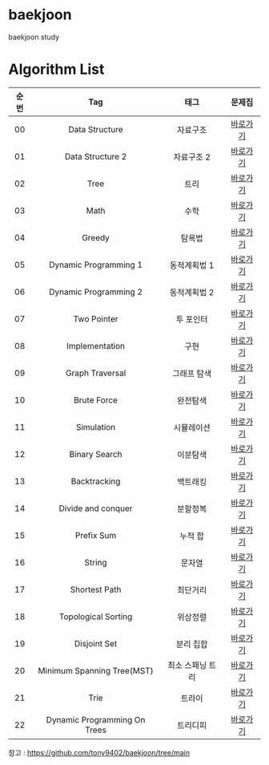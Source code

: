 # baekjoon
baekjoon study

# Algorithm List

| 순번 | Tag                          | 태그                | 문제집    |
| :--: | :--------------------------: | :-----------------: | :------:  |
| 00 | Data Structure | 자료구조 | [바로가기](./data_structure) |
| 01 | Data Structure 2 | 자료구조 2 | [바로가기](./data_structure2) |
| 02 | Tree | 트리 | [바로가기](./tree) |
| 03 | Math | 수학 | [바로가기](./math) |
| 04 | Greedy | 탐욕법 | [바로가기](./greedy) |
| 05 | Dynamic Programming 1 | 동적계획법 1 | [바로가기](./dynamic_programming_1) |
| 06 | Dynamic Programming 2 | 동적계획법 2 | [바로가기](./dynamic_programming_2) |
| 07 | Two Pointer | 투 포인터 | [바로가기](./two_pointer) |
| 08 | Implementation | 구현 | [바로가기](./implementation) |
| 09 | Graph Traversal | 그래프 탐색 | [바로가기](./graph_traversal) |
| 10 | Brute Force | 완전탐색 | [바로가기](./brute_force) |
| 11 | Simulation | 시뮬레이션 | [바로가기](./simulation) |
| 12 | Binary Search | 이분탐색 | [바로가기](./binary_search) |
| 13 | Backtracking | 백트래킹 | [바로가기](./backtracking) |
| 14 | Divide and conquer | 분할정복 | [바로가기](./divide_and_conquer) |
| 15 | Prefix Sum | 누적 합 | [바로가기](./prefix_sum) |
| 16 | String | 문자열 | [바로가기](./string) |
| 17 | Shortest Path | 최단거리 | [바로가기](./shortest_path) |
| 18 | Topological Sorting | 위상정렬 | [바로가기](./topological_sorting) |
| 19 | Disjoint Set | 분리 집합 | [바로가기](./disjoint_set) |
| 20 | Minimum Spanning Tree(MST) | 최소 스패닝 트리 | [바로가기](./minimum_spanning_tree) |
| 21 | Trie | 트라이 | [바로가기](./trie) |
| 22 | Dynamic Programming On Trees | 트리디피 | [바로가기](./dynamic_programming_on_trees) |


참고 : https://github.com/tony9402/baekjoon/tree/main